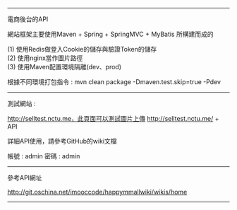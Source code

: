 ************************************************************

電商後台的API

網站框架主要使用Maven + Spring + SpringMVC + MyBatis 所構建而成的

(1) 使用Redis做登入Cookie的儲存與驗證Token的儲存
<br />
(2) 使用nginx當作圖片路徑
<br />
(3) 使用Maven配置環境隔離(dev、prod)

根據不同環境打包指令 : mvn clean package -Dmaven.test.skip=true -Pdev

************************************************************

測試網站 :

http://selltest.nctu.me，此頁面可以測試圖片上傳
http://selltest.nctu.me/ + API

詳細API使用，請參考GitHub的wiki文檔

帳號 : admin
密碼 : admin

************************************************************

參考API網址

http://git.oschina.net/imooccode/happymmallwiki/wikis/home

************************************************************